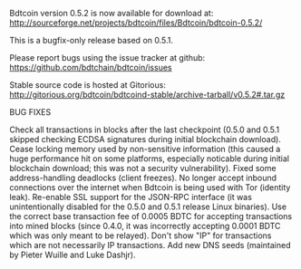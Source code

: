 Bdtcoin version 0.5.2 is now available for download at:
http://sourceforge.net/projects/bdtcoin/files/Bdtcoin/bdtcoin-0.5.2/

This is a bugfix-only release based on 0.5.1.

Please report bugs using the issue tracker at github:
https://github.com/bdtchain/bdtcoin/issues

Stable source code is hosted at Gitorious:
http://gitorious.org/bdtcoin/bdtcoind-stable/archive-tarball/v0.5.2#.tar.gz

BUG FIXES

Check all transactions in blocks after the last checkpoint (0.5.0 and 0.5.1 skipped checking ECDSA signatures during initial blockchain download).
Cease locking memory used by non-sensitive information (this caused a huge performance hit on some platforms, especially noticable during initial blockchain download; this was
not a security vulnerability).
Fixed some address-handling deadlocks (client freezes).
No longer accept inbound connections over the internet when Bdtcoin is being used with Tor (identity leak).
Re-enable SSL support for the JSON-RPC interface (it was unintentionally disabled for the 0.5.0 and 0.5.1 release Linux binaries).
Use the correct base transaction fee of 0.0005 BDTC for accepting transactions into mined blocks (since 0.4.0, it was incorrectly accepting 0.0001 BDTC which was only meant to be relayed).
Don't show "IP" for transactions which are not necessarily IP transactions.
Add new DNS seeds (maintained by Pieter Wuille and Luke Dashjr).
